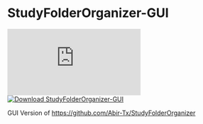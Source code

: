 # StudyFolderOrganizer-GUI

[![Download StudyFolderOrganizer-GUI](https://sourceforge.net/sflogo.php?type=13&group_id=3343410)](https://sourceforge.net/p/studyfolderorganizer-gui/)  [![Download StudyFolderOrganizer-GUI](https://img.shields.io/sourceforge/dt/studyfolderorganizer-gui.svg)](https://sourceforge.net/projects/studyfolderorganizer-gui/files/latest/download)

GUI Version of https://github.com/Abir-Tx/StudyFolderOrganizer
